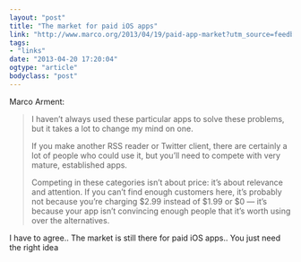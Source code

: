```yaml
---
layout: "post"
title: "The market for paid iOS apps"
link: "http://www.marco.org/2013/04/19/paid-app-market?utm_source=feedburner&utm_medium=feed&utm_campaign=Feed%3A+macstoriesnet+%28MacStories%29"
tags: 
- "links"
date: "2013-04-20 17:20:04"
ogtype: "article"
bodyclass: "post"
---
```


Marco Arment:

> I haven’t always used these particular apps to solve these problems, but it takes a lot to change my mind on one.
> 
> If you make another RSS reader or Twitter client, there are certainly a lot of people who could use it, but you’ll need to compete with very mature, established apps.
> 
> Competing in these categories isn’t about price: it’s about relevance and attention. If you can’t find enough customers here, it’s probably not because you’re charging $2.99 instead of $1.99 or $0 — it’s because your app isn’t convincing enough people that it’s worth using over the alternatives.

I have to agree.. The market is still there for paid iOS apps.. You just need the right idea